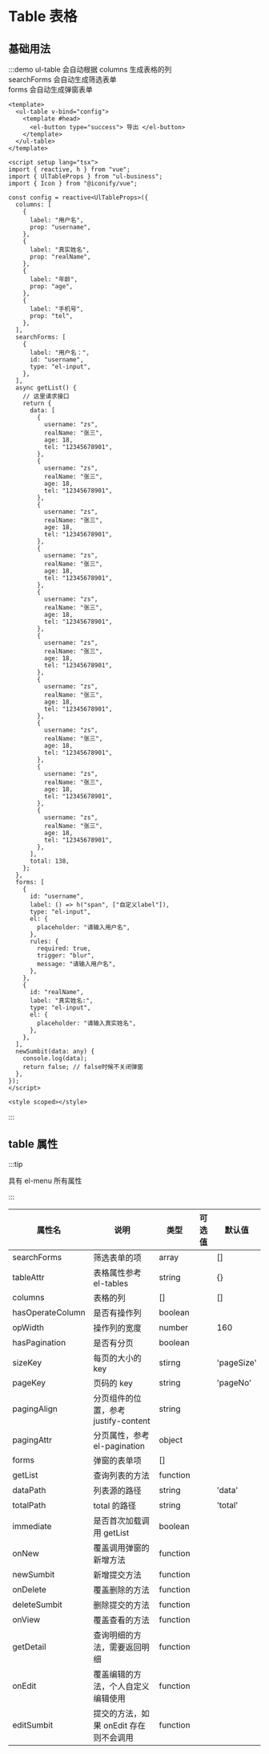 # Table 表格

## 基础用法

:::demo ul-table 会自动根据 columns 生成表格的列 <br/> searchForms 会自动生成筛选表单 <br/> forms 会自动生成弹窗表单

```vue
<template>
  <ul-table v-bind="config">
    <template #head>
      <el-button type="success"> 导出 </el-button>
    </template>
  </ul-table>
</template>

<script setup lang="tsx">
import { reactive, h } from "vue";
import { UlTableProps } from "ul-business";
import { Icon } from "@iconify/vue";

const config = reactive<UlTableProps>({
  columns: [
    {
      label: "用户名",
      prop: "username",
    },
    {
      label: "真实姓名",
      prop: "realName",
    },
    {
      label: "年龄",
      prop: "age",
    },
    {
      label: "手机号",
      prop: "tel",
    },
  ],
  searchForms: [
    {
      label: "用户名：",
      id: "username",
      type: "el-input",
    },
  ],
  async getList() {
    // 这里请求接口
    return {
      data: [
        {
          username: "zs",
          realName: "张三",
          age: 18,
          tel: "12345678901",
        },
        {
          username: "zs",
          realName: "张三",
          age: 18,
          tel: "12345678901",
        },
        {
          username: "zs",
          realName: "张三",
          age: 18,
          tel: "12345678901",
        },
        {
          username: "zs",
          realName: "张三",
          age: 18,
          tel: "12345678901",
        },
        {
          username: "zs",
          realName: "张三",
          age: 18,
          tel: "12345678901",
        },
        {
          username: "zs",
          realName: "张三",
          age: 18,
          tel: "12345678901",
        },
        {
          username: "zs",
          realName: "张三",
          age: 18,
          tel: "12345678901",
        },
        {
          username: "zs",
          realName: "张三",
          age: 18,
          tel: "12345678901",
        },
        {
          username: "zs",
          realName: "张三",
          age: 18,
          tel: "12345678901",
        },
        {
          username: "zs",
          realName: "张三",
          age: 18,
          tel: "12345678901",
        },
      ],
      total: 138,
    };
  },
  forms: [
    {
      id: "username",
      label: () => h("span", ["自定义label"]),
      type: "el-input",
      el: {
        placeholder: "请输入用户名",
      },
      rules: {
        required: true,
        trigger: "blur",
        message: "请输入用户名",
      },
    },
    {
      id: "realName",
      label: "真实姓名:",
      type: "el-input",
      el: {
        placeholder: "请输入真实姓名",
      },
    },
  ],
  newSumbit(data: any) {
    console.log(data);
    return false; // false时候不关闭弹窗
  },
});
</script>

<style scoped></style>
```

:::

## table 属性

:::tip

具有 el-menu 所有属性

:::

| 属性名           | 说明                                   | 类型     | 可选值 | 默认值     |
| ---------------- | -------------------------------------- | -------- | ------ | ---------- |
| searchForms      | 筛选表单的项                           | array    |        | []         |
| tableAttr        | 表格属性参考 el-tables                 | string   |        | {}         |
| columns          | 表格的列                               | []       |        | []         |
| hasOperateColumn | 是否有操作列                           | boolean  |        |            |
| opWidth          | 操作列的宽度                           | number   |        | 160        |
| hasPagination    | 是否有分页                             | boolean  |        |            |
| sizeKey          | 每页的大小的 key                       | stirng   |        | 'pageSize' |
| pageKey          | 页码的 key                             | string   |        | 'pageNo'   |
| pagingAlign      | 分页组件的位置，参考 justify-content   | string   |        |            |
| pagingAttr       | 分页属性，参考 el-pagination           | object   |        |            |
| forms            | 弹窗的表单项                           | []       |        |            |
| getList          | 查询列表的方法                         | function |        |            |
| dataPath         | 列表源的路径                           | string   |        | 'data'     |
| totalPath        | total 的路径                           | string   |        | 'total'    |
| immediate        | 是否首次加载调用 getList               | boolean  |        |            |
| onNew            | 覆盖调用弹窗的新增方法                 | function |        |            |
| newSumbit        | 新增提交方法                           | function |        |            |
| onDelete         | 覆盖删除的方法                         | function |        |            |
| deleteSumbit     | 删除提交的方法                         | function |        |            |
| onView           | 覆盖查看的方法                         | function |        |            |
| getDetail        | 查询明细的方法，需要返回明细           | function |        |            |
| onEdit           | 覆盖编辑的方法，个人自定义编辑使用     | function |        |            |
| editSumbit       | 提交的方法，如果 onEdit 存在则不会调用 | function |        |            |
